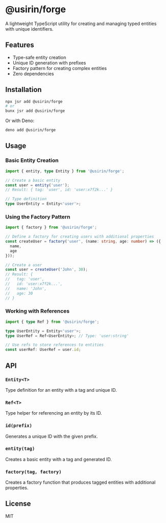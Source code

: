 # @usirin/forge

A lightweight TypeScript utility for creating and managing typed entities with unique identifiers.

## Features

- Type-safe entity creation
- Unique ID generation with prefixes
- Factory pattern for creating complex entities
- Zero dependencies

## Installation

```bash
npx jsr add @usirin/forge
# or
bunx jsr add @usirin/forge
```

Or with Deno:
```bash
deno add @usirin/forge
```

## Usage

### Basic Entity Creation

```typescript
import { entity, type Entity } from '@usirin/forge';

// Create a basic entity
const user = entity('user');
// Result: { tag: 'user', id: 'user:x7f2k...' }

// Type definition
type UserEntity = Entity<'user'>;
```

### Using the Factory Pattern

```typescript
import { factory } from '@usirin/forge';

// Define a factory for creating users with additional properties
const createUser = factory('user', (name: string, age: number) => ({
  name,
  age
}));

// Create a user
const user = createUser('John', 30);
// Result: {
//   tag: 'user',
//   id: 'user:x7f2k...',
//   name: 'John',
//   age: 30
// }
```

### Working with References

```typescript
import { type Ref } from '@usirin/forge';

type UserEntity = Entity<'user'>;
type UserRef = Ref<UserEntity>; // Type: 'user:string'

// Use refs to store references to entities
const userRef: UserRef = user.id;
```

## API

### `Entity<T>`
Type definition for an entity with a tag and unique ID.

### `Ref<T>`
Type helper for referencing an entity by its ID.

### `id(prefix)`
Generates a unique ID with the given prefix.

### `entity(tag)`
Creates a basic entity with a tag and generated ID.

### `factory(tag, factory)`
Creates a factory function that produces tagged entities with additional properties.

## License

MIT